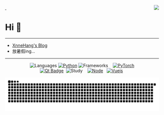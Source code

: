 <a href="https://github.com/MrXnneHang">
  <img align="right" src="http://github-readme-streak-stats.herokuapp.com?user=MrXnneHang&mode=weekly" /> 
</a>

# Hi 👋

---

- [XnneHang\'s Blog](http://xnnehang.top/home)
- 放暑假ing...

---

<div align="center">

  ![Languages](https://img.shields.io/badge/Languages:-red?style=flat-square)
  [![Python][PythonBadge]][PythonHome]
  ![Frameworks](https://img.shields.io/badge/Frameworks:-red?style=flat-square)   
  [![PyTorch][PyTorchBadge]][PyTorchHome]  
  [![Qt Badge][QtBadge]][QtHome] 
  ![Study](https://img.shields.io/badge/Study:-red?style=flat-square)   
  [![Node][NodejsBadge]][NodejsHome]  
  [![Vuejs][VuejsBadge]][VuejsHome] 

</div>

[QtBadge]: https://img.shields.io/badge/Qt-41CD52?style=flat-square&labelColor=000&logo=qt 
[QtHome]: https://www.qt.io
[TypeScriptBadge]: https://img.shields.io/badge/TypeScript-3178C6?logo=TypeScript&style=flat-square&labelColor=000
[TypeScriptHome]: https://www.typescriptlang.org  
[JavaScriptBadge]: https://img.shields.io/badge/JavaScript-F7DF1E?logo=JavaScript&style=flat-square&labelColor=000  
[JavaScriptHome]: https://tc39.es/ecma262 
[NodejsBadge]: https://img.shields.io/badge/Node.js-339933?logo=Node.js&style=flat-square&labelColor=000
[NodejsHome]: https://nodejs.org
[RustBadge]: https://img.shields.io/badge/Rust-fff?logo=Rust&style=flat-square&labelColor=000 
[RustHome]: https://www.rust-lang.org/
[VisualStudioCodeBadge]: https://img.shields.io/badge/VSCodeVim-007ACC?logo=VisualStudioCode&style=flat-square&labelColor=000
[VisualStudioCodeHome]: https://code.visualstudio.com/
[NeoVimBadge]: https://img.shields.io/badge/NeoVim-57A143?logo=neovim&style=flat-square&labelColor=000
[NeoVimHome]: https://neovim.io/
[macOSBadge]: https://img.shields.io/badge/macOS-000?logo=macOS&style=flat-square&labelColor=000
[macOSHome]: https://www.apple.com/macos
[VuejsBadge]: https://img.shields.io/badge/Vue.js-4FC08D?logo=vue.js&style=flat-square&labelColor=000&link=https://vuejs.org 
[VuejsHome]: https://vuejs.org/
[ViteBadge]: https://img.shields.io/badge/Vite-646CFF?logo=vite&style=flat-square&labelColor=000
[ViteHome]: https://vitejs.dev/
[PrismaBadge]: https://img.shields.io/badge/Prisma-2D3748?logo=Prisma&style=flat-square&labelColor=000
[PrismaHome]: https://www.prisma.io/
[AntDesignBadge]: https://img.shields.io/badge/AntDesign-0170FE?logo=antdesign&style=flat-square&labelColor=000
[AntDesignHome]: https://ant.design/
[ReactBadge]: https://img.shields.io/badge/React-61DAFB?logo=React&style=flat-square&labelColor=000
[ReactHome]: https://reactjs.org/
[RXJSBadge]: https://img.shields.io/badge/RXJS-B7178C?logo=ReactiveX&style=flat-square&labelColor=000
[RXJSHome]: https://rxjs.dev/Py
[PyTorchHome]:https://pytorch.org
[PyTorchBadge]: https://img.shields.io/badge/PyTorch-EE4C2C?logo=PyTorch&style=flat-square&labelColor=000
[PythonBadge]: https://img.shields.io/badge/Python-3776AB?logo=Python&style=flat-square&labelColor=000
[PythonHome]: https://www.python.org




<picture>
  <source media="(prefers-color-scheme: dark)" srcset="https://raw.githubusercontent.com/MrXnneHang/MrXnneHang/output/github-contribution-grid-snake-dark.svg">
  <source media="(prefers-color-scheme: light)" srcset="https://raw.githubusercontent.com/MrXnneHang/MrXnneHang/output/github-contribution-grid-snake.svg">
  <img alt="github contribution grid snake animation" src="https://raw.githubusercontent.com/MrXnneHang/MrXnneHang/output/github-contribution-grid-snake.svg">
</picture>
